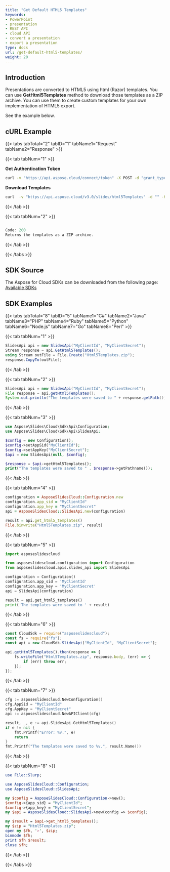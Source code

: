```yaml
---
title: "Get Default HTML5 Templates"
keywords:
- PowerPoint
- presentation
- REST API
- cloud API
- convert a presentation
- export a presentation
type: docs
url: /get-default-html5-templates/
weight: 20
---
```

## **Introduction**

Presentations are converted to HTML5 using html (Razor) templates. You can use **GetHtml5Templates** method to download those templates as a ZIP archive. You can use them to create custom templates for your own implementation of HTML5 export.

See the example below.

## **cURL Example**

{{< tabs tabTotal="2" tabID="1" tabName1="Request" tabName2="Response" >}}

{{< tab tabNum="1" >}}

**Get Authentication Token**

```sh
curl -v "https://api.aspose.cloud/connect/token" -X POST -d "grant_type=client_credentials&client_id=XXXX&client_secret=XXXX-XX" -H "Content-Type: application/x-www-form-urlencoded" -H "Accept: application/json"
```

**Download Templates**

```sh
curl  -v "https://api.aspose.cloud/v3.0/slides/html5Templates" -d "" -H "Authorization: Bearer [Access Token]
```

{{< /tab >}}

{{< tab tabNum="2" >}}

```java

Code: 200
Returns the templates as a ZIP archive.

```

{{< /tab >}}

{{< /tabs >}}

## **SDK Source**
The Aspose for Cloud SDKs can be downloaded from the following page: [Available SDKs](/slides/available-sdks/)
## **SDK Examples**
{{< tabs tabTotal="8" tabID="5" tabName1="C#" tabName2="Java" tabName3="PHP" tabName4="Ruby" tabName5="Python" tabName6="Node.js" tabName7="Go" tabName8="Perl" >}}

{{< tab tabNum="1" >}}

```csharp
SlidesApi api = new SlidesApi("MyClientId", "MyClientSecret");
Stream response = api.GetHtml5Templates();
using Stream outFile = File.Create("Html5Templates.zip");
response.CopyTo(outFile);
```

{{< /tab >}}

{{< tab tabNum="2" >}}

```java
SlidesApi api = new SlidesApi("MyClientId", "MyClientSecret");
File response = api.getHtml5Templates();
System.out.println("The templates were saved to " + response.getPath());
```

{{< /tab >}}

{{< tab tabNum="3" >}}

```php
use Aspose\Slides\Cloud\Sdk\Api\Configuration;
use Aspose\Slides\Cloud\Sdk\Api\SlidesApi;

$config = new Configuration();
$config->setAppSid("MyClientId");
$config->setAppKey("MyClientSecret");
$api = new SlidesApi(null, $config);

$response = $api->getHtml5Templates();
print("The templates were saved to " . $response->getPathname());
```

{{< /tab >}}

{{< tab tabNum="4" >}}

```ruby
configuration = AsposeSlidesCloud::Configuration.new
configuration.app_sid = "MyClientId"
configuration.app_key = "MyClientSecret"
api = AsposeSlidesCloud::SlidesApi.new(configuration)

result = api.get_html5_templates()
File.binwrite("Html5Templates.zip", result)
```

{{< /tab >}}

{{< tab tabNum="5" >}}

```python
import asposeslidescloud

from asposeslidescloud.configuration import Configuration
from asposeslidescloud.apis.slides_api import SlidesApi

configuration = Configuration()
configuration.app_sid = 'MyClientId'
configuration.app_key = 'MyClientSecret'
api = SlidesApi(configuration)

result = api.get_html5_templates()
print('The templates were saved to ' + result)
```

{{< /tab >}}

{{< tab tabNum="6" >}}

```javascript
const CloudSdk = require("asposeslidescloud");
const fs = require("fs");
const api = new CloudSdk.SlidesApi("MyClientId", "MyClientSecret");

api.getHtml5Templates().then(response => {
    fs.writeFile("Html5Templates.zip", response.body, (err) => {
        if (err) throw err;
    });
});
```

{{< /tab >}}

{{< tab tabNum="7" >}}

```go
cfg := asposeslidescloud.NewConfiguration()
cfg.AppSid = "MyClientId"
cfg.AppKey = "MyClientSecret"
api := asposeslidescloud.NewAPIClient(cfg)

result, _, e := api.SlidesApi.GetHtml5Templates()
if e != nil {
    fmt.Printf("Error: %v.", e)
    return
}
fmt.Printf("The templates were saved to %v.", result.Name())
```

{{< /tab >}}

{{< tab tabNum="8" >}}

```perl
use File::Slurp;

use AsposeSlidesCloud::Configuration;
use AsposeSlidesCloud::SlidesApi;

my $config = AsposeSlidesCloud::Configuration->new();
$config->{app_sid} = "MyClientId";
$config->{app_key} = "MyClientSecret";
my $api = AsposeSlidesCloud::SlidesApi->new(config => $config);

my $result = $api->get_html5_templates();
my $zip = "Html5Templates.zip";
open my $fh, '>', $zip;
binmode $fh;
print $fh $result;
close $fh;
```

{{< /tab >}}

{{< /tabs >}}
